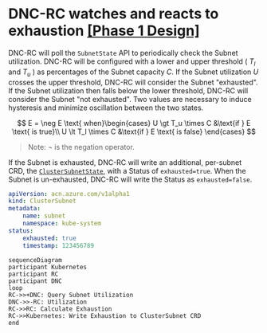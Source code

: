 # DNC-RC watches and reacts to exhaustion [[Phase 1 Design]](../proposal.md#1-2-subnet-exhaustion-is-calculated-by-dnc-rc)

DNC-RC will poll the `SubnetState` API to periodically check the Subnet utilization. DNC-RC will be configured with a lower and upper threshold ( $T_l$ and $T_u$ ) as percentages of the Subnet capacity $C$. If the Subnet utilization $U$ crosses the upper threshold, DNC-RC will consider the Subnet "exhausted". If the Subnet utilization then falls below the lower threshold, DNC-RC will consider the Subnet "not exhausted". Two values are necessary to induce hysteresis and minimize oscillation between the two states.

$$
E = \neg E \text{ when}\begin{cases}
U \gt T_u \times C &\text{if } E \text{ is true}\\
U \lt T_l \times C &\text{if } E \text{ is false}
\end{cases}
$$

> Note: $\neg$ is the negation operator.

If the Subnet is exhausted, DNC-RC will write an additional, per-subnet CRD, the [`ClusterSubnetState`](https://github.com/Azure/azure-container-networking/blob/master/crd/clustersubnetstate/api/v1alpha1/clustersubnetstate.go), with a Status of `exhausted=true`. When the Subnet is un-exhausted, DNC-RC will write the Status as `exhausted=false`.

```yaml
apiVersion: acn.azure.com/v1alpha1
kind: ClusterSubnet
metadata:
    name: subnet
    namespace: kube-system
status:
    exhausted: true
    timestamp: 123456789
```

```mermaid
sequenceDiagram
participant Kubernetes
participant RC
participant DNC
loop
RC->>+DNC: Query Subnet Utilization
DNC->>-RC: Utilization
RC->>RC: Calculate Exhaustion
RC->>Kubernetes: Write Exhaustion to ClusterSubnet CRD
end
```

